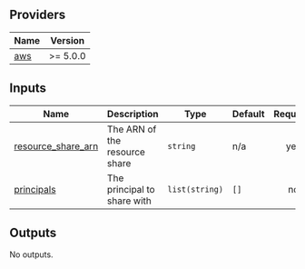 <!-- BEGIN_TF_DOCS -->
## Providers

| Name | Version |
|------|---------|
| <a name="provider_aws"></a> [aws](#provider\_aws) | >= 5.0.0 |

## Inputs

| Name | Description | Type | Default | Required |
|------|-------------|------|---------|:--------:|
| <a name="input_resource_share_arn"></a> [resource\_share\_arn](#input\_resource\_share\_arn) | The ARN of the resource share | `string` | n/a | yes |
| <a name="input_principals"></a> [principals](#input\_principals) | The principal to share with | `list(string)` | `[]` | no |

## Outputs

No outputs.
<!-- END_TF_DOCS -->